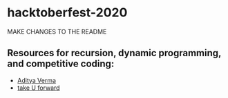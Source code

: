 # hacktoberfest-2020

MAKE CHANGES TO THE README

## Resources for recursion, dynamic programming, and competitive coding:
* [Aditya Verma](https://www.youtube.com/channel/UC5WO7o71wvxMxEtLRkPhiQQ)
* [take U forward](https://www.youtube.com/channel/UCJskGeByzRRSvmOyZOz61ig)
